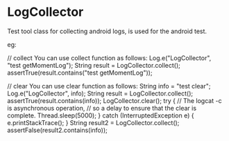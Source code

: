 # LogCollector
Test tool class for collecting android logs, is used for the android test.

eg:

// collect
You can use collect function as follows:
Log.e("LogCollector", "test getMomentLog");
String result = LogCollector.collect();
assertTrue(result.contains("test getMomentLog"));

// clear
You can use clear function as follows:
String info = "test clear";
Log.e("LogCollector", info);
String result = LogCollector.collect();
assertTrue(result.contains(info));
LogCollector.clear();
try {
    // The logcat -c is asynchronous operation,
    // so a delay to ensure that the clear is complete.
    Thread.sleep(5000);
} catch (InterruptedException e) {
    e.printStackTrace();
}
String result2 = LogCollector.collect();
assertFalse(result2.contains(info));

